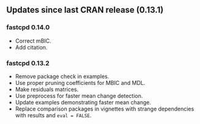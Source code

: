 ## Updates since last CRAN release (0.13.1)

### fastcpd 0.14.0

*   Correct mBIC.
*   Add citation.

### fastcpd 0.13.2

*   Remove package check in examples.
*   Use proper pruning coefficients for MBIC and MDL.
*   Make residuals matrices.
*   Use preprocess for faster mean change detection.
*   Update examples demonstrating faster mean change.
*   Replace comparison packages in vignettes with strange dependencies with
    results and `eval = FALSE`.

